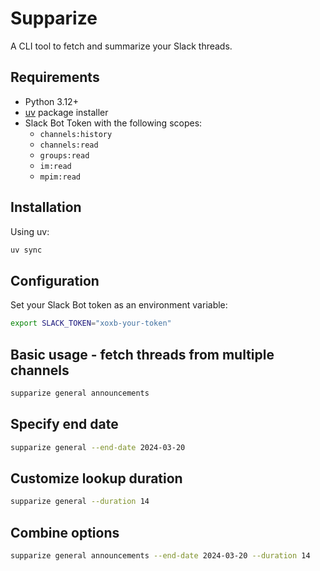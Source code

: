 # Supparize

A CLI tool to fetch and summarize your Slack threads.

## Requirements

- Python 3.12+
- [uv](https://github.com/astral-sh/uv) package installer
- Slack Bot Token with the following scopes:
  - `channels:history`
  - `channels:read`
  - `groups:read`
  - `im:read`
  - `mpim:read`

## Installation

Using uv:

```sh
uv sync
```


## Configuration

Set your Slack Bot token as an environment variable:

```bash
export SLACK_TOKEN="xoxb-your-token"
```

## Basic usage - fetch threads from multiple channels

```bash
supparize general announcements
```

## Specify end date

```bash
supparize general --end-date 2024-03-20
```

## Customize lookup duration

```bash
supparize general --duration 14
```

## Combine options

```bash
supparize general announcements --end-date 2024-03-20 --duration 14
```
